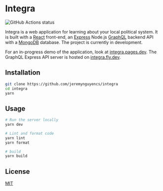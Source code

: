 # Integra

![GitHub Actions status](https://github.com/jeremynguyencs/integra/actions/workflows/ci.yml/badge.svg)

Integra is a web application for learning about your local political system. It is built with a [React](https://reactjs.org/) front-end, an [Express](https://expressjs.com/) Node.js [GraphQL](https://graphql.org/) backend API with a [MongoDB](https://mongodb.com/) database. The project is currently in development.

For an in-progress demo of the application, look at [integra.pages.dev](https://integra.pages.dev/). The GraphQL Express API server is hosted on [integra.fly.dev](https://integra.fly.dev/).

## Installation

```bash
git clone https://github.com/jeremynguyencs/integra
cd integra
yarn
```

## Usage

```bash
# Run the server locally
yarn dev

# Lint and format code
yarn lint
yarn format

# build
yarn build
```

## License

[MIT](https://choosealicense.com/licenses/mit/)
